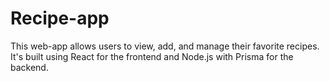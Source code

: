 # Recipe-app
This web-app allows users to view, add, and manage their favorite recipes. It's built using React for the frontend and Node.js with Prisma for the backend.
